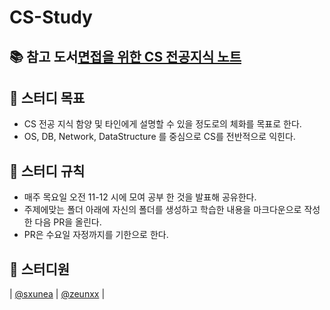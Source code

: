 # CS-Study



## 📚 참고 도서[면접을 위한 CS 전공지식 노트](https://product.kyobobook.co.kr/detail/S000001834833)

## 🥅 스터디 목표
- CS 전공 지식 함양 및 타인에게 설명할 수 있을 정도로의 체화를 목표로 한다.
- OS, DB, Network, DataStructure 를 중심으로 CS를 전반적으로 익힌다.

## 📝 스터디 규칙
- 매주 목요일 오전 11-12 시에 모여 공부 한 것을 발표해 공유한다.
- 주제에맞는 폴더 아래에 자신의 폴더를 생성하고 학습한 내용을 마크다운으로 작성한 다음 PR을 올린다.
- PR은 수요일 자정까지를 기한으로 한다.

## 💁 스터디원
|                                         [@sxunea](https://github.com/sxunea)                                          |                                          [@zeunxx](https://github.com/zeunxx)                                           |                        

